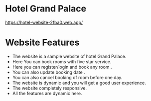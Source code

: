 # Hotel Grand Palace

https://hotel-website-2fba0.web.app/

# Website Features

- The website is a sample website of hotel Grand Palace.
- Here You can book rooms with five star service.
- Here you can register/login and book any room .
- You can also update booking date .
- You can also cancel booking of room before one day.
- The website is dynamic and you will get a good user experience.
- The website completely responsive.
- All the features are dynamic here.
